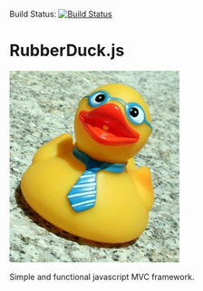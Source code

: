 
Build Status: [![Build Status](https://travis-ci.org/niedbalski/rubberduck.js.png?branch=master)](https://travis-ci.org/niedbalski/rubberduck.js)

RubberDuck.js
=============

![](img/rubber.jpg?raw=true)

Simple and functional javascript MVC framework.

